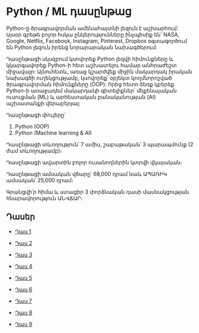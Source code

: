 # Python / ML դասընթաց

Python-ը ծրագրավորման ամենահայտնի լեզուն է աշխարհում: Այսօր գրեթե բոլոր հսկա ընկերությունները ինչպիսիք են՝ NASA, Google, Netflix, Facebook, Instagram, Pinterest, Dropbox օգտագործում են Python լեզուն իրենց նորարարական նախագծերում:

Դասընթացի սկսզբում կսովորեք Python լեզվի հիմունքները և կկարգավորեք Python-ի հետ աշխատելու համար անհրաժեշտ միջավայր: Այնուհետև, առաջ կշարժվեք միջին մակարդակ իրական նախագծի ուղեկցությամբ, կսովորեք՝ օբյեկտ կողմնորոշված ծրագրավորման հիմունքները (OOP): Որից հետո ձեռք կբերեք Python-ի առաջադեմ մակարդակի գիտելիքներ՝ մեքենայական ուսուցման (ML) և արհեստական բանականության (AI) աշխատանքի վերաբերյալ:

Դասընթացի փուլերը՝

1. Python (OOP)
2. Python (Machine learning & AI)

Դասընթացի տևողություն՝ 7 ամիս, շաբաթական՝ 3 պարապմունք (2 ժամ տևողությամբ)։

Դասընթացի ավարտին բոլոր ուսանողներին կտրվի վկայական։

Դասընթացի ամսական վճարը՝ 68,000 դրամ նաև ԱՊԱՌԻԿ ամսական՝ 25,000 դրամ։

Գրանցվի՛ր հիմա և ստացիր 3 փորձնական դասի մասնակցության հնարավորություն ԱՆՎՃԱՐ։


## Դասեր

- [Դաս 1](https://github.com/devopshayk/smartcode-python-lessons/tree/main/Lesson1)

- [Դաս 2](https://github.com/devopshayk/smartcode-python-lessons/tree/main/Lesson2)

- [Դաս 3](https://github.com/devopshayk/smartcode-python-lessons/tree/main/Lesson3)

- [Դաս 4](https://github.com/devopshayk/smartcode-python-lessons/tree/main/Lesson4)

- [Դաս 5](https://github.com/devopshayk/smartcode-python-lessons/tree/main/Lesson5)

- [Դաս 6](https://github.com/devopshayk/smartcode-python-lessons/tree/main/Lesson6)

- [Դաս 7](https://github.com/devopshayk/smartcode-python-lessons/tree/main/Lesson7)

- [Դաս 8](https://github.com/devopshayk/smartcode-python-lessons/tree/main/Lesson8)

- [Դաս 9](https://github.com/devopshayk/smartcode-python-lessons/tree/main/Lesson9)